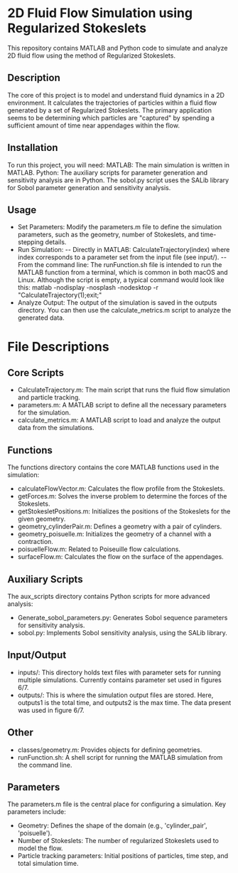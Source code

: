 
# 2D Fluid Flow Simulation using Regularized Stokeslets

This repository contains MATLAB and Python code to simulate and analyze 2D fluid flow using the method of Regularized Stokeslets.

## Description
The core of this project is to model and understand fluid dynamics in a 2D environment. It calculates the trajectories of particles within a fluid flow generated by a set of Regularized Stokeslets. The primary application seems to be determining which particles are "captured" by spending a sufficient amount of time near appendages within the flow.

## Installation
To run this project, you will need:
MATLAB: The main simulation is written in MATLAB.
Python: The auxiliary scripts for parameter generation and sensitivity analysis are in Python. The sobol.py script uses the SALib library for Sobol parameter generation and sensitivity analysis.

## Usage
- Set Parameters: Modify the parameters.m file to define the simulation parameters, such as the geometry, number of Stokeslets, and time-stepping details.
- Run Simulation:
-- Directly in MATLAB: CalculateTrajectory(index) where index corresponds to a parameter set from the input file (see input/).
-- From the command line: The runFunction.sh file is intended to run the MATLAB function from a terminal, which is common in both macOS and Linux. Although the script is empty, a typical command would look like this:
    matlab -nodisplay -nosplash -nodesktop -r "CalculateTrajectory(1);exit;"
- Analyze Output: The output of the simulation is saved in the outputs directory. You can then use the calculate_metrics.m script to analyze the generated data.

# File Descriptions

## Core Scripts
- CalculateTrajectory.m: The main script that runs the fluid flow simulation and particle tracking.
- parameters.m: A MATLAB script to define all the necessary parameters for the simulation.
- calculate_metrics.m: A MATLAB script to load and analyze the output data from the simulations.

## Functions
The functions directory contains the core MATLAB functions used in the simulation:
- calculateFlowVector.m: Calculates the flow profile from the Stokeslets.
- getForces.m: Solves the inverse problem to determine the forces of the Stokeslets.
- getStokesletPositions.m: Initializes the positions of the Stokeslets for the given geometry.
- geometry_cylinderPair.m: Defines a geometry with a pair of cylinders.
- geometry_poisuelle.m: Initializes the geometry of a channel with a contraction.
- poisuelleFlow.m: Related to Poiseuille flow calculations.
- surfaceFlow.m: Calculates the flow on the surface of the appendages.

## Auxiliary Scripts
The aux_scripts directory contains Python scripts for more advanced analysis:
- Generate_sobol_parameters.py: Generates Sobol sequence parameters for sensitivity analysis.
- sobol.py: Implements Sobol sensitivity analysis, using the SALib library.
## Input/Output
- inputs/: This directory holds text files with parameter sets for running multiple simulations. Currently contains parameter set used in figures 6/7.
- outputs/: This is where the simulation output files are stored. Here, outputs1 is the total time, and outputs2 is the max time. The data present was used in figure 6/7.

## Other
- classes/geometry.m: Provides objects for defining geometries.
- runFunction.sh: A shell script for running the MATLAB simulation from the command line.

## Parameters
The parameters.m file is the central place for configuring a simulation. Key parameters include:
- Geometry: Defines the shape of the domain (e.g., 'cylinder_pair', 'poisuelle').
- Number of Stokeslets: The number of regularized Stokeslets used to model the flow.
- Particle tracking parameters: Initial positions of particles, time step, and total simulation time.
